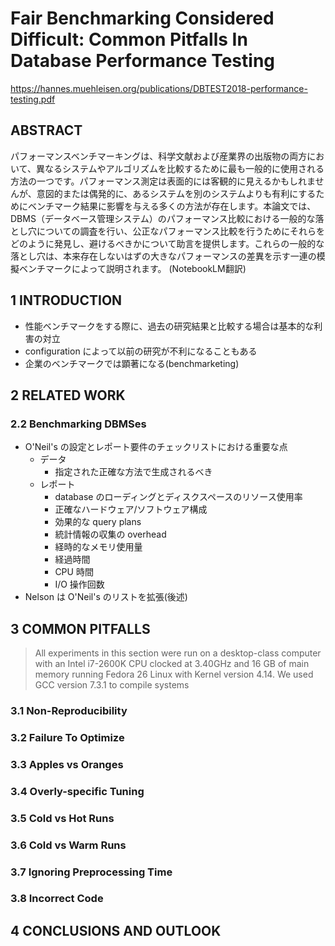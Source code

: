 # Fair Benchmarking Considered Difficult: Common Pitfalls In Database Performance Testing

https://hannes.muehleisen.org/publications/DBTEST2018-performance-testing.pdf

## ABSTRACT

パフォーマンスベンチマーキングは、科学文献および産業界の出版物の両方において、異なるシステムやアルゴリズムを比較するために最も一般的に使用される方法の一つです。パフォーマンス測定は表面的には客観的に見えるかもしれませんが、意図的または偶発的に、あるシステムを別のシステムよりも有利にするためにベンチマーク結果に影響を与える多くの方法が存在します。本論文では、DBMS（データベース管理システム）のパフォーマンス比較における一般的な落とし穴についての調査を行い、公正なパフォーマンス比較を行うためにそれらをどのように発見し、避けるべきかについて助言を提供します。これらの一般的な落とし穴は、本来存在しないはずの大きなパフォーマンスの差異を示す一連の模擬ベンチマークによって説明されます。
(NotebookLM翻訳)

## 1 INTRODUCTION

- 性能ベンチマークをする際に、過去の研究結果と比較する場合は基本的な利害の対立
- configuration によって以前の研究が不利になることもある
- 企業のベンチマークでは顕著になる(benchmarketing)

## 2 RELATED WORK

### 2.2 Benchmarking DBMSes

- O'Neil's の設定とレポート要件のチェックリストにおける重要な点
  - データ
    - 指定された正確な方法で生成されるべき
  - レポート
    - database のローディングとディスクスペースのリソース使用率
    - 正確なハードウェア/ソフトウェア構成
    - 効果的な query plans
    - 統計情報の収集の overhead
    - 経時的なメモリ使用量
    - 経過時間
    - CPU 時間
    - I/O 操作回数
- Nelson は O'Neil's のリストを拡張(後述)

## 3 COMMON PITFALLS

> All experiments in this section were run on a desktop-class computer with an Intel i7-2600K CPU clocked at 3.40GHz and 16 GB of
main memory running Fedora 26 Linux with Kernel version 4.14. We
used GCC version 7.3.1 to compile systems

### 3.1 Non-Reproducibility

### 3.2 Failure To Optimize

### 3.3 Apples vs Oranges

### 3.4 Overly-specific Tuning

### 3.5 Cold vs Hot Runs

### 3.6 Cold vs Warm Runs

### 3.7 Ignoring Preprocessing Time

### 3.8 Incorrect Code

## 4 CONCLUSIONS AND OUTLOOK
